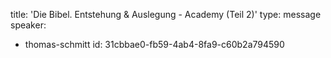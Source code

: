 title: 'Die Bibel. Entstehung & Auslegung - Academy (Teil 2)'
type: message
speaker:
  - thomas-schmitt
id: 31cbbae0-fb59-4ab4-8fa9-c60b2a794590
